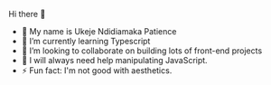 Hi there 👋

- 🔭 My name is Ukeje Ndidiamaka Patience
- 🌱 I’m currently learning Typescript
- 👯 I’m looking to collaborate on building lots of front-end projects
- 🤔 I will always need help manipulating JavaScript.
- ⚡ Fun fact: I'm not good with aesthetics.

